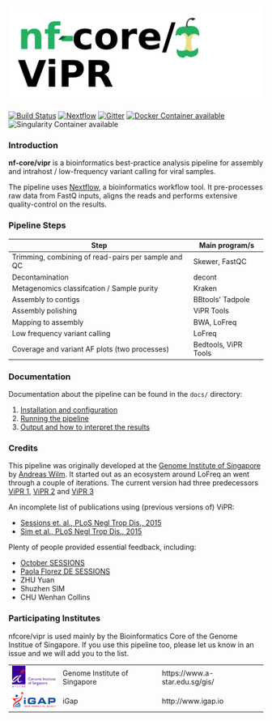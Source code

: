 # ![nf-core/vipr](docs/images/vipr_logo.png)

[![Build Status](https://travis-ci.org/nf-core/vipr.svg?branch=master)](https://travis-ci.org/nf-core/vipr)
[![Nextflow](https://img.shields.io/badge/nextflow-%E2%89%A50.27.6-brightgreen.svg)](https://www.nextflow.io/)
[![Gitter](https://img.shields.io/badge/gitter-%20join%20chat%20%E2%86%92-4fb99a.svg)](https://gitter.im/nf-core/Lobby)
[![Docker Container available](https://img.shields.io/docker/automated/nfcore/vipr.svg)](https://hub.docker.com/r/nfcore/vipr/)
![Singularity Container available](
https://img.shields.io/badge/singularity-available-7E4C74.svg)


### Introduction

**nf-core/vipr** is a bioinformatics best-practice analysis pipeline
for assembly and intrahost / low-frequency variant calling for viral
samples.

The pipeline uses [Nextflow](https://www.nextflow.io), a
bioinformatics workflow tool. It pre-processes raw data from FastQ
inputs, aligns the reads and performs extensive quality-control on the
results.



### Pipeline Steps

| Step                                                | Main program/s                      |
|-----------------------------------------------------|-------------------------------------|
| Trimming, combining of read-pairs per sample and QC | Skewer, FastQC                      |
| Decontamination                                     | decont                              |
| Metagenomics classifcation / Sample purity          | Kraken                              |
| Assembly to contigs                                 | BBtools' Tadpole                    |
| Assembly polishing                                  | ViPR Tools                          |
| Mapping to assembly                                 | BWA, LoFreq                         |
| Low frequency variant calling                       | LoFreq                              |
| Coverage and variant AF plots (two processes)       | Bedtools, ViPR Tools                |



### Documentation

Documentation about the pipeline can be found in the `docs/` directory:

1. [Installation and configuration](docs/installation.md)
2. [Running the pipeline](docs/usage.md)
3. [Output and how to interpret the results](docs/output.md)


### Credits

This pipeline was originally developed at the
[Genome Institute of Singapore](http://a-star.edu.sg/gis) by
[Andreas Wilm](https://github.com/andreas-wilm/). It started out as an
ecosystem around LoFreq an went through a couple of iterations. The
current version had three predecessors
[ViPR 1](https://github.com/CSB5/vipr),
[ViPR 2](https://github.com/CSB5/vipr2) and
[ViPR 3](https://github.com/gis-rpd/pipelines/tree/master/germs/vipr)

An incomplete list of publications using (previous versions of) ViPR:

- [Sessions et. al., PLoS Negl Trop Dis., 2015](https://www.ncbi.nlm.nih.gov/pubmed/26327586)
- [Sim et al., PLoS Negl Trop Dis., 2015](https://www.ncbi.nlm.nih.gov/pubmed/26325059)

Plenty of people provided essential feedback, including:

- [October SESSIONS](https://www.duke-nus.edu.sg/content/sessions-october)
- [Paola Florez DE SESSIONS](https://www.a-star.edu.sg/gis/Our-People/Platform-Leaders)
- ZHU Yuan
- Shuzhen SIM
- CHU Wenhan Collins

### Participating Institutes

nfcore/vipr is used mainly by the Bioinformatics Core of the Genome
Institue of Singapore. If you use this pipeline too, please let us
know in an issue and we will add you to the list.


<table>
  <tr>
    <td><img src="docs/images/gis_logo.png" width="100"></td>
    <td>Genome Institute of Singapore</td>
    <td>https://www.a-star.edu.sg/gis/</td>
  </tr>
  <tr>
    <td><img src="docs/images/igap_logo.png" width="100"></td>
    <td>iGap</td>
    <td>http://www.igap.io</td>
  </tr>
</table>

